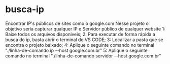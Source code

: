 # busca-ip
Encontrar IP's públicos de sites como o google.com
Nesse projeto o objetivo seria capturar qualquer IP e Servidor público de qualquer website
1: Baixe todos os arquivos disponiveis;
2: Para executar de forma rápida a busca do ip, basta abrir o terminal do VS CODE;
3: Localizar a pasta que se encontra o projeto baixado;
4: Aplique o seguinte comando no terminal "./linha-de-comando ip --host google.com.br" 
5: Aplique o seguinte comando no terminal "./linha-de-comando servidor --host google.com.br"
